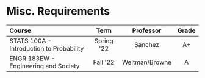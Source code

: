 # Misc. Requirements

| Course     |    Term    |   Professor    | Grade |
| :--------- | :--------: | :------------: | :---: |
| STATS 100A - Introduction to Probability | Spring '22 |    Sanchez     |  A+   |
| ENGR 183EW - Engineering and Society |  Fall '22  | Weltman/Browne |  A  |

